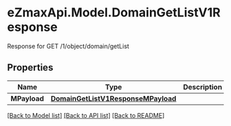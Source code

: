# eZmaxApi.Model.DomainGetListV1Response
Response for GET /1/object/domain/getList

## Properties

Name | Type | Description | Notes
------------ | ------------- | ------------- | -------------
**MPayload** | [**DomainGetListV1ResponseMPayload**](DomainGetListV1ResponseMPayload.md) |  | 

[[Back to Model list]](../README.md#documentation-for-models) [[Back to API list]](../README.md#documentation-for-api-endpoints) [[Back to README]](../README.md)

